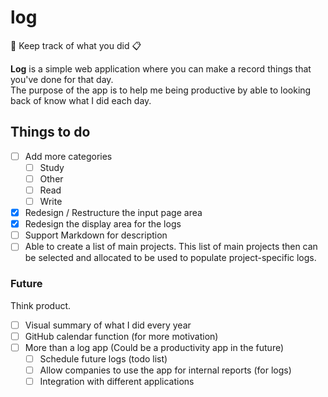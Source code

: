# log
🌳 Keep track of what you did 📋   

**Log** is a simple web application where you can make a record things that you've done for that day.   
The purpose of the app is to help me being productive by able to looking back of know what I did each day.   

## Things to do
- [ ] Add more categories
  - [ ] Study
  - [ ] Other
  - [ ] Read
  - [ ] Write
- [x] Redesign / Restructure the input page area
- [x] Redesign the display area for the logs
- [ ] Support Markdown for description
- [ ] Able to create a list of main projects. This list of main projects then can be selected and allocated to be used to populate project-specific logs.

### Future
Think product.

- [ ] Visual summary of what I did every year
- [ ] GitHub calendar function (for more motivation)
- [ ] More than a log app (Could be a productivity app in the future)
  - [ ] Schedule future logs (todo list)
  - [ ] Allow companies to use the app for internal reports (for logs)
  - [ ] Integration with different applications